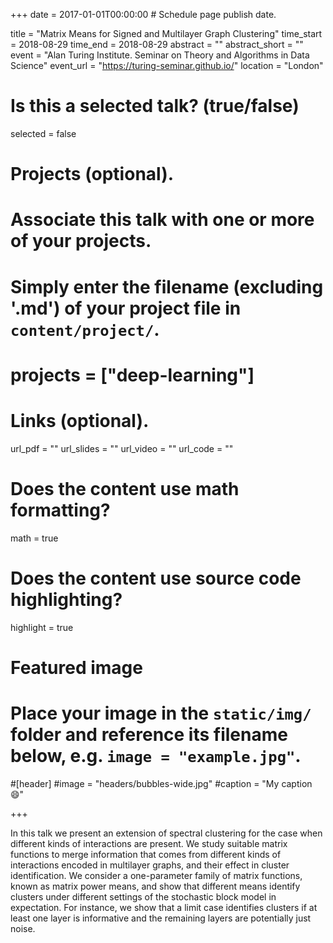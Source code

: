 +++
date = 2017-01-01T00:00:00  # Schedule page publish date.

title = "Matrix Means for Signed and Multilayer Graph Clustering"
time_start = 2018-08-29
time_end = 2018-08-29
abstract = ""
abstract_short = ""
event = "Alan Turing Institute. Seminar on Theory and Algorithms in Data Science"
event_url = "https://turing-seminar.github.io/"
location = "London"

# Is this a selected talk? (true/false)
selected = false

# Projects (optional).
#   Associate this talk with one or more of your projects.
#   Simply enter the filename (excluding '.md') of your project file in `content/project/`.
# projects = ["deep-learning"]

# Links (optional).
url_pdf = ""
url_slides = ""
url_video = ""
url_code = ""

# Does the content use math formatting?
math = true

# Does the content use source code highlighting?
highlight = true

# Featured image
# Place your image in the `static/img/` folder and reference its filename below, e.g. `image = "example.jpg"`.
#[header]
#image = "headers/bubbles-wide.jpg"
#caption = "My caption :smile:"

+++

In this talk we present an extension of spectral clustering for the case when different kinds of interactions are present. We study suitable matrix functions to merge information that comes from different kinds of interactions encoded in multilayer graphs, and their effect in cluster identification. We consider a one-parameter family of matrix functions, known as matrix power means, and show that different means identify clusters under different settings of the stochastic block model in expectation. For instance, we show that a limit case identifies clusters if at least one layer is informative and the remaining layers are potentially just noise. 

